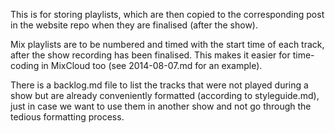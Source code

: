 This is for storing playlists, which are then copied to the corresponding post in the website repo when they are finalised (after the show).

Mix playlists are to be numbered and timed with the start time of each track, after the show recording has been finalised. This makes it easier for time-coding in MixCloud too (see 2014-08-07.md for an example).

There is a backlog.md file to list the tracks that were not played during a show but are already conveniently formatted (according to styleguide.md), just in case we want to use them in another show and not go through the tedious formatting process.
